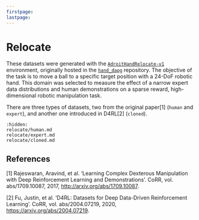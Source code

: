 ```yaml
---
firstpage:
lastpage:
---
```


# Relocate

These datasets were generated with the [`AdroitHandRelocate-v1`](https://robotics.farama.org/envs/adroit_hand/adroit_relocate/) environment, originally hosted in the [`hand_dapg`](https://github.com/aravindr93/hand_dapg) repository. The objective of the task is to move a ball to a specific target position with a 24-DoF robotic hand. This domain was selected to measure the effect of a narrow expert data distributions and human demonstrations on a sparse reward, high-dimensional robotic manipulation task.

There are three types of datasets, two from the original paper[1] (`human` and `expert`), and another one introduced in D4RL[2] (`cloned`).

```{toctree}
:hidden:
relocate/human.md
relocate/expert.md
relocate/cloned.md
```
## References

[1] Rajeswaran, Aravind, et al. ‘Learning Complex Dexterous Manipulation with Deep Reinforcement Learning and Demonstrations’. CoRR, vol. abs/1709.10087, 2017, http://arxiv.org/abs/1709.10087.

[2] Fu, Justin, et al. ‘D4RL: Datasets for Deep Data-Driven Reinforcement Learning’. CoRR, vol. abs/2004.07219, 2020, https://arxiv.org/abs/2004.07219.
